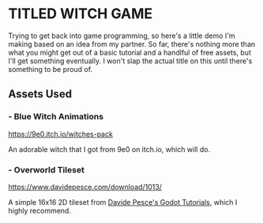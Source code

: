 # TITLED WITCH GAME

Trying to get back into game programming, so here's a little demo I'm making based on an idea from my partner. So far, there's nothing more than what you might get out of a basic tutorial and a handlful of free assets, but I'll get something eventually. I won't slap the actual title on this until there's something to be proud of.

## Assets Used

### - Blue Witch Animations

https://9e0.itch.io/witches-pack

An adorable witch that I got from 9e0 on itch.io, which will do.

### - Overworld Tileset

https://www.davidepesce.com/download/1013/

A simple 16x16 2D tileset from [Davide Pesce's Godot Tutorials](https://www.davidepesce.com/godot-tutorials/), which I highly recommend.

